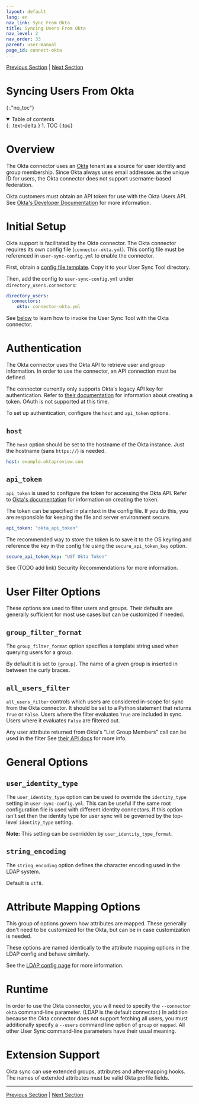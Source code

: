 ```yaml
---
layout: default
lang: en
nav_link: Sync From Okta
title: Syncing Users From Okta
nav_level: 2
nav_order: 33
parent: user-manual
page_id: connect-okta
---
```


[Previous Section](connect_ldap.md)  \| [Next Section](sync_from_console.md)

# Syncing Users From Okta
{:."no_toc"}

<details open markdown="block">
  <summary>
    Table of contents
  </summary>
  {: .text-delta }
1. TOC
{:toc}
</details>

# Overview

The Okta connector uses an [Okta](https://www.okta.com) tenant as a source for user identity
and group membership.  Since Okta always uses email addresses as the unique ID for users,
the Okta connector does not support username-based federation.

Okta customers must obtain an API token for use with the Okta Users API.
See [Okta's Developer Documentation](http://developer.okta.com/docs/api/getting_started/api_test_client.html)
for more information.

# Initial Setup

Okta support is facilitated by the Okta connector. The Okta connector requires its own config
file (`connector-okta.yml`). This config file must be referenced in `user-sync-config.yml` to
enable the connector.

First, obtain a [config file template](https://github.com/adobe-apiplatform/user-sync.py/blob/v2/examples/config%20files%20-%20basic/connector-okta.yml).
Copy it to your User Sync Tool directory.

Then, add the config to `user-sync-config.yml` under `directory_users.connectors`:

```yaml
directory_users:
  connectors:
    okta: connector-okta.yml
```

See [below](#runtime) to learn how to invoke the User Sync Tool with the Okta connector.

# Authentication

The Okta connector uses the Okta API to retrieve user and group information. In order to use the
connector, an API connection must be defined.

The connector currently only supports Okta's legacy API key for authentication. Refer to
[their documentation](https://developer.okta.com/docs/guides/create-an-api-token/main/) for
information about creating a token. OAuth is not supported at this time.

To set up authentication, configure the `host` and `api_token` options.

## `host`

The `host` option should be set to the hostname of the Okta instance. Just the hostname (sans `https://`) is needed.

```yaml
host: example.oktapreview.com
```

## `api_token`

`api_token` is used to configure the token for accessing the Okta API. Refer to
[Okta's documentation](https://developer.okta.com/docs/guides/create-an-api-token/main/)
for information on creating the token.

The token can be specified in plaintext in the config file. If you do this, you are responsible
for keeping the file and server environment secure.

```yaml
api_token: "okta_api_token"
```

The recommended way to store the token is to save it to the OS keyring and reference
the key in the config file using the `secure_api_token_key` option.

```yaml
secure_api_token_key: "UST Okta Token"
```

See (TODO add link) Security Recommendations for more information.

# User Filter Options

These options are used to filter users and groups. Their defaults are generally sufficient
for most use cases but can be customized if needed.

## `group_filter_format`

The `group_filter_format` option specifies a template string used when querying users
for a group.

By default it is set to `{group}`. The name of a given group is inserted in between
the curly braces.

## `all_users_filter`

`all_users_filter` controls which users are considered in-scope for sync from the Okta connector.
It should be set to a Python statement that returns `True` or `False`. Users where the
filter evaluates `True` are included in sync. Users where it evaluates `False` are
filtered out.

Any user attribute returned from Okta's "List Group Members" call can be used in the filter
See [their API docs](https://developer.okta.com/docs/reference/api/groups/#response-example-12)
for more info.

# General Options

## `user_identity_type`

The `user_identity_type` option can be used to override the `identity_type` setting in `user-sync-config.yml`.
This can be useful if the same root configuration file is used with different identity connectors. If this
option isn't set then the identity type for user sync will be governed by the top-level `identity_type` setting.

**Note:** This setting can be overridden by `user_identity_type_format`.

## `string_encoding`

The `string_encoding` option defines the character encoding used in the LDAP system.

Default is `utf8`.

# Attribute Mapping Options

This group of options govern how attributes are mapped. These generally don't need to be customized
for the Okta, but can be in case customization is needed.

These options are named identically to the attribute mapping options in the LDAP config
and behave similarly.

See the [LDAP config page](connect_ldap.md#attribute-mapping-options) for more information.


# Runtime

In order to use the Okta connector, you will need to specify the `--connector okta`
command-line parameter.  (LDAP is the default connector.)  In addition because the
Okta connector does not support fetching all users, you must additionally specify
a `--users` command line option of `group` or `mapped`.  All other User Sync
command-line parameters have their usual meaning.

# Extension Support

Okta sync can use extended groups, attributes and after-mapping hooks.  The names of extended attributes must be valid Okta profile fields.

---

[Previous Section](connect_ldap.md)  \| [Next Section](sync_from_console.md)

